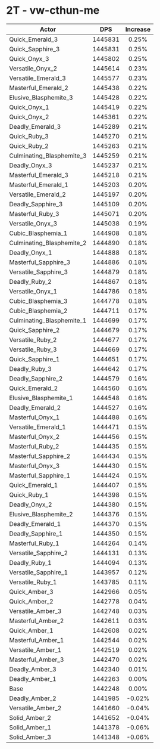 # 2T - vw-cthun-me
| Actor | DPS | Increase |
|---|:---:|:---:|
|Quick_Emerald_3|1445831|0.25%|
|Quick_Sapphire_3|1445831|0.25%|
|Quick_Onyx_3|1445802|0.25%|
|Versatile_Onyx_2|1445614|0.23%|
|Versatile_Emerald_3|1445577|0.23%|
|Masterful_Emerald_2|1445438|0.22%|
|Elusive_Blasphemite_3|1445428|0.22%|
|Quick_Onyx_1|1445419|0.22%|
|Quick_Onyx_2|1445361|0.22%|
|Deadly_Emerald_3|1445289|0.21%|
|Quick_Ruby_3|1445270|0.21%|
|Quick_Ruby_2|1445263|0.21%|
|Culminating_Blasphemite_3|1445259|0.21%|
|Deadly_Onyx_3|1445237|0.21%|
|Masterful_Emerald_3|1445218|0.21%|
|Masterful_Emerald_1|1445203|0.20%|
|Versatile_Emerald_2|1445197|0.20%|
|Deadly_Sapphire_3|1445109|0.20%|
|Masterful_Ruby_3|1445071|0.20%|
|Versatile_Onyx_3|1445038|0.19%|
|Cubic_Blasphemia_1|1444908|0.18%|
|Culminating_Blasphemite_2|1444890|0.18%|
|Deadly_Onyx_1|1444888|0.18%|
|Masterful_Sapphire_3|1444886|0.18%|
|Versatile_Sapphire_3|1444879|0.18%|
|Deadly_Ruby_2|1444867|0.18%|
|Versatile_Onyx_1|1444786|0.18%|
|Cubic_Blasphemia_3|1444778|0.18%|
|Cubic_Blasphemia_2|1444711|0.17%|
|Culminating_Blasphemite_1|1444699|0.17%|
|Quick_Sapphire_2|1444679|0.17%|
|Versatile_Ruby_2|1444677|0.17%|
|Versatile_Ruby_3|1444669|0.17%|
|Quick_Sapphire_1|1444651|0.17%|
|Deadly_Ruby_3|1444642|0.17%|
|Deadly_Sapphire_2|1444579|0.16%|
|Quick_Emerald_2|1444560|0.16%|
|Elusive_Blasphemite_1|1444548|0.16%|
|Deadly_Emerald_2|1444527|0.16%|
|Masterful_Onyx_1|1444488|0.16%|
|Versatile_Emerald_1|1444471|0.15%|
|Masterful_Onyx_2|1444456|0.15%|
|Masterful_Ruby_2|1444435|0.15%|
|Masterful_Sapphire_2|1444434|0.15%|
|Masterful_Onyx_3|1444430|0.15%|
|Masterful_Sapphire_1|1444424|0.15%|
|Quick_Emerald_1|1444407|0.15%|
|Quick_Ruby_1|1444398|0.15%|
|Deadly_Onyx_2|1444380|0.15%|
|Elusive_Blasphemite_2|1444376|0.15%|
|Deadly_Emerald_1|1444370|0.15%|
|Deadly_Sapphire_1|1444350|0.15%|
|Masterful_Ruby_1|1444264|0.14%|
|Versatile_Sapphire_2|1444131|0.13%|
|Deadly_Ruby_1|1444094|0.13%|
|Versatile_Sapphire_1|1443957|0.12%|
|Versatile_Ruby_1|1443785|0.11%|
|Quick_Amber_3|1442966|0.05%|
|Quick_Amber_2|1442778|0.04%|
|Versatile_Amber_3|1442748|0.03%|
|Masterful_Amber_2|1442611|0.03%|
|Quick_Amber_1|1442608|0.02%|
|Masterful_Amber_1|1442544|0.02%|
|Versatile_Amber_1|1442519|0.02%|
|Masterful_Amber_3|1442470|0.02%|
|Deadly_Amber_3|1442340|0.01%|
|Deadly_Amber_1|1442263|0.00%|
|Base|1442248|0.00%|
|Deadly_Amber_2|1441985|-0.02%|
|Versatile_Amber_2|1441660|-0.04%|
|Solid_Amber_2|1441652|-0.04%|
|Solid_Amber_1|1441378|-0.06%|
|Solid_Amber_3|1441348|-0.06%|
